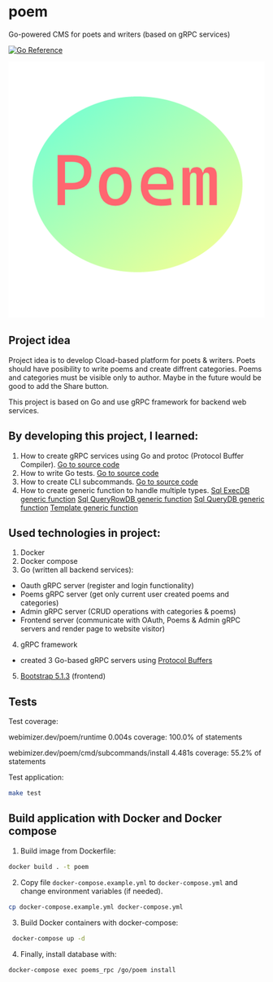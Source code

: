 # poem

Go-powered CMS for poets and writers (based on gRPC services)

[![Go Reference](https://pkg.go.dev/badge/webimizer.dev/poem.svg)](https://pkg.go.dev/webimizer.dev/poem)

![Poem](cmd/subcommands/adminfrontend/assets/img/poem_logo.png "Poem")

## Project idea

Project idea is to develop Cload-based platform for poets & writers. Poets should have posibility to write poems and create diffrent categories. Poems and categories must be visible only to author. Maybe in the future would be good to add the Share button. 

This project is based on Go and use gRPC framework for backend web services. 

## By developing this project, I learned:

1. How to create gRPC services using Go and protoc (Protocol Buffer Compiler). [Go to source code](https://github.com/vaclovas2020/poem/blob/main/poems/poems.proto)
2. How to write Go tests. [Go to source code](https://github.com/vaclovas2020/poem/blob/main/poem_test.go)
3. How to create CLI subcommands. [Go to source code](https://github.com/vaclovas2020/poem/blob/main/cmd/subcommands/subcommands.go)
4. How to create generic function to handle multiple types. [Sql ExecDB generic function](https://github.com/vaclovas2020/poem/blob/main/runtime/db_exec.go) [Sql QueryRowDB generic function](https://github.com/vaclovas2020/poem/blob/main/runtime/db_query_row.go) [Sql QueryDB generic function](https://github.com/vaclovas2020/poem/blob/main/runtime/db_query.go) [Template generic function](https://github.com/vaclovas2020/poem/blob/main/runtime/generic_template.go)

## Used technologies in project:

1. Docker
2. Docker compose
3. Go (written all backend services):
- Oauth gRPC server (register and login functionality)
- Poems gRPC server (get only current user created poems and categories)
- Admin gRPC server  (CRUD operations with categories & poems)
- Frontend server (communicate with OAuth, Poems & Admin gRPC servers and render page to website visitor)
4. gRPC framework
- created 3 Go-based gRPC servers using [Protocol Buffers](https://developers.google.com/protocol-buffers/docs/gotutorial)
5. [Bootstrap 5.1.3](https://getbootstrap.com/docs/5.1/getting-started/introduction/) (frontend)

## Tests

Test coverage:

webimizer.dev/poem/runtime	0.004s	coverage: 100.0% of statements

webimizer.dev/poem/cmd/subcommands/install	4.481s	coverage: 55.2% of statements

Test application:
```sh
make test
```

## Build application with Docker and Docker compose

1. Build image from Dockerfile:
```sh
docker build . -t poem
```
2. Copy file ```docker-compose.example.yml``` to ```docker-compose.yml``` and change environment variables (if needed).

```sh
cp docker-compose.example.yml docker-compose.yml
```

3. Build Docker containers with docker-compose:
```sh
 docker-compose up -d
```
4. Finally, install database with:
```sh
docker-compose exec poems_rpc /go/poem install
```